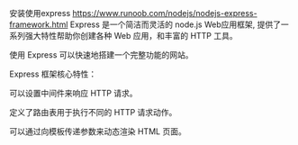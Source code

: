 安装使用express  https://www.runoob.com/nodejs/nodejs-express-framework.html
Express 是一个简洁而灵活的 node.js Web应用框架, 提供了一系列强大特性帮助你创建各种 Web 应用，和丰富的 HTTP 工具。

使用 Express 可以快速地搭建一个完整功能的网站。

Express 框架核心特性：

  可以设置中间件来响应 HTTP 请求。

  定义了路由表用于执行不同的 HTTP 请求动作。

  可以通过向模板传递参数来动态渲染 HTML 页面。

